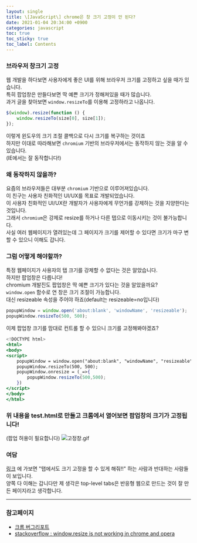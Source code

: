 ```yaml
---
layout: single
title: \[JavaScript\] chrome은 창 크기 고정이 안 된다?
date: 2021-01-04 20:34:00 +0900
categories: javascript
toc: true
toc_sticky: true
toc_label: Contents
---
```


### 브라우저 창크기 고정

웹 개발을 하다보면 사용자에게 좋은 UI를 위해 브라우저 크기를 고정하고 싶을 때가 있습니다.<br>
특히 팝업창은 만들다보면 딱 예쁜 크기가 정해져있을 때가 많습니다.<br>
과거 글을 찾아보면 `window.resizeTo`를 이용해 고정하라고 나옵니다.

```jsx
$(window).resize(function () {
    window.resizeTo(size[0], size[1]);
});
```

이렇게 윈도우의 크기 조절 콜백으로 다시 크기를 복구하는 것이죠<br>
하지만 이대로 따라해보면 `chromium` 기반의 브라우저에서는 동작하지 않는 것을 알 수 있습니다.<br>
(IE에서는 잘 동작합니다!)

### 왜 동작하지 않을까?

요즘의 브라우저들은 대부분 `chromium` 기반으로 이루어져있습니다.<br>
이 친구는 사용자 친화적인 UI/UX를 목표로 개발되었습니다.<br>
이 사용자 친화적인 UI/UX란 개발자가 사용자에게 무언가를 강제하는 것을 지양한다는 것입니다.<br>
그래서 `chromium`은 강제로 resize를 하거나 다른 탭으로 이동시키는 것이 불가능합니다.<br>
사실 여러 웹페이지가 열려있는데 그 페이지가 크기를 제어할 수 있다면 크기가 마구 변할 수 있으니 이해도 갑니다.

### 그럼 어떻게 해야할까?

특정 웹페이지가 사용자의 탭 크기를 강제할 수 없다는 것은 알았습니다.<br>
하지만 팝업창은 다릅니다!<br>
chromium 개발진도 팝업창은 딱 예쁜 크기가 있다는 것을 알았을까요?<br>
`window.open` 함수로 연 창은 크기 조절이 가능합니다.<br>
대신 resizeable 속성을 주어야 하죠(default는 resizeable=no입니다)

```jsx
popupWindow = window.open('about:blank', 'windowName', 'resizeable');
popupWindow.resizeTo(500, 500);
```

이제 팝업창 크기를 맘대로 컨트롤 할 수 있으니 크기를 고정해봐야겠죠?

```jsx
<!DOCTYPE html>
<html>
<body>
<script>
	popupWindow = window.open("about:blank", "windowName", "resizeable");
	popupWindow.resizeTo(500, 500);
	popupWindow.onresize = (_=>{
	    popupWindow.resizeTo(500,500);
	})
</script>
</body>
</html>
```

### 위 내용을 test.html로 만들고 크롬에서 열어보면 팝업창의 크기가 고정됩니다!

(팝업 허용이 필요합니다)
![고정창.gif](/assets/images/2021-01-04/20210104-chrome-resize.gif)

### 여담

[링크](https://bugs.chromium.org/p/chromium/issues/detail?id=2091) 에 가보면 "탭에서도 크기 고정을 할 수 있게 해줘!!" 하는 사람과 반대하는 사람들이 보입니다.<br>
양쪽 다 이해는 갑니다만 제 생각은 top-level tabs은 반응형 웹으로 만드는 것이 잘 만든 페이지라고 생각합니다.

---

### 참고페이지

-   [크롬 버그리포트](https://bugs.chromium.org/p/chromium/issues/detail?id=2091)<br>
-   [stackoverflow : window.resize is not working in chrome and opera](https://stackoverflow.com/questions/5139323/window-resize-is-not-working-in-chrome-and-opera)
